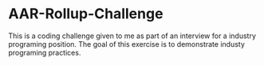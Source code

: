 # AAR-Rollup-Challenge
This is a coding challenge given to me as part of an interview for a industry programing position. 
The goal of this exercise is to demonstrate industy programing practices.

